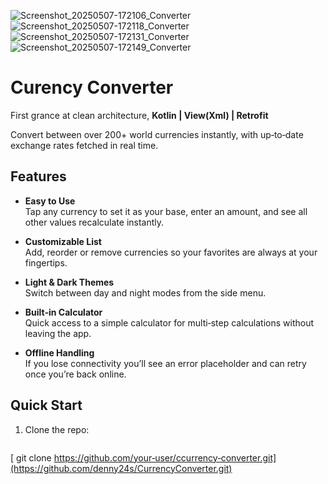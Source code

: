 ![Screenshot_20250507-172106_Converter](https://github.com/user-attachments/assets/a7d6d0cc-eab4-4bb7-ad60-f4b3804d1805)
![Screenshot_20250507-172118_Converter](https://github.com/user-attachments/assets/7532f77b-24f7-4498-b25b-e8b3d3ed3bc9)
![Screenshot_20250507-172131_Converter](https://github.com/user-attachments/assets/7a3cab34-1936-4e22-8582-13864969d55f)
![Screenshot_20250507-172149_Converter](https://github.com/user-attachments/assets/39a5ea9b-0676-44c6-8378-4c1af46c683c)


# Curency Converter

First grance at clean architecture, **Kotlin | View(Xml) | Retrofit**


Convert between over 200+ world currencies instantly, with up‑to‑date exchange rates fetched in real time.


## Features

- **Easy to Use**  
  Tap any currency to set it as your base, enter an amount, and see all other values recalculate instantly.

- **Customizable List**  
  Add, reorder or remove currencies so your favorites are always at your fingertips.

- **Light & Dark Themes**  
  Switch between day and night modes from the side menu.

- **Built‑in Calculator**  
  Quick access to a simple calculator for multi‑step calculations without leaving the app.

- **Offline Handling**  
  If you lose connectivity you’ll see an error placeholder and can retry once you’re back online.

## Quick Start

1. Clone the repo:  
   ```bash
  [ git clone https://github.com/your‑user/ccurrency‑converter.git](https://github.com/denny24s/CurrencyConverter.git)
